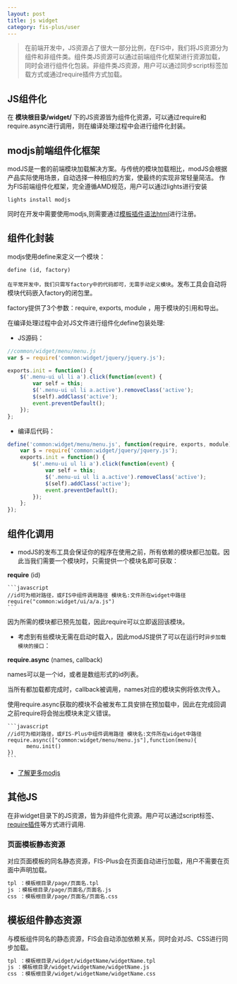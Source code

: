 ```yaml
---
layout: post
title: js widget
category: fis-plus/user
---
```


> 在前端开发中，JS资源占了很大一部分比例，在FIS中，我们将JS资源分为组件和非组件类。组件类JS资源可以通过前端组件化框架进行资源加载，同时会进行组件化包装。非组件类JS资源，用户可以通过同步script标签加载方式或通过require插件方式加载。

## JS组件化

在 **模块根目录/widget/** 下的JS资源皆为组件化资源，可以通过require和require.async进行调用，则在编译处理过程中会进行组件化封装。

## modjs前端组件化框架

modJS是一套的前端模块加载解决方案。与传统的模块加载相比，modJS会根据产品实际使用场景，自动选择一种相应的方案，使最终的实现非常轻量简洁。
作为FIS前端组件化框架，完全遵循AMD规范，用户可以通过lights进行安装

    lights install modjs

同时在开发中需要使用modjs,则需要通过[模板插件语法html](/userdoc/fis/%E6%8F%92%E4%BB%B6%E4%BD%BF%E7%94%A8#html)进行注册。

## 组件化封装

modjs使用define来定义一个模块：

    define (id, factory)

``在平常开发中，我们只需写factory中的代码即可，无需手动定义模块``。发布工具会自动将模块代码嵌入factory的闭包里。

factory提供了3个参数：require, exports, module ，用于模块的引用和导出。

在编译处理过程中会对JS文件进行组件化define包装处理:

* JS源码：

```javascript
//common/widget/menu/menu.js
var $ = require('common:widget/jquery/jquery.js');

exports.init = function() {
    $('.menu-ui ul li a').click(function(event) {
        var self = this;
        $('.menu-ui ul li a.active').removeClass('active');
        $(self).addClass('active');
        event.preventDefault();
    });
};
```
* 编译后代码：

```javascript
define('common:widget/menu/menu.js', function(require, exports, module){
    var $ = require('common:widget/jquery/jquery.js');
    exports.init = function() {
        $('.menu-ui ul li a').click(function(event) {
            var self = this;
            $('.menu-ui ul li a.active').removeClass('active');
            $(self).addClass('active');
            event.preventDefault();
        });
    };
});
```

## 组件化调用

* modJS的发布工具会保证你的程序在使用之前，所有依赖的模块都已加载。因此当我们需要一个模块时，只需提供一个模块名即可获取：

 **require** (id)

    ```javascript
    //id可为相对路径，或FIS中组件调用路径 模块名:文件所在widget中路径
    require("common:widget/ui/a/a.js")
    ```


 因为所需的模块都已预先加载，因此require可以立即返回该模块。

* 考虑到有些模块无需在启动时载入，因此modJS提供了可以在运行时``异步加载模块的接口``：

 **require.async** (names, callback)

 names可以是一个id，或者是数组形式的id列表。

 当所有都加载都完成时，callback被调用，names对应的模块实例将依次传入。

 使用require.async获取的模块不会被发布工具安排在预加载中，因此在完成回调之前require将会抛出模块未定义错误。

    ```javascript
    //id可为相对路径，或FIS-Plus中组件调用路径 模块名:文件所在widget中路径
    require.async(["common:widget/menu/menu.js"],function(menu){
          menu.init()
    })
    ```

* [了解更多modjs](/userdoc/fis/modjs)

## 其他JS

在非widget目录下的JS资源，皆为非组件化资源。用户可以通过script标签、[require插件](/userdoc/fis/%E6%8F%92%E4%BB%B6%E4%BD%BF%E7%94%A8#require)等方式进行调用.

### 页面模板静态资源

对应页面模板的同名静态资源，FIS-Plus会在页面自动进行加载，用户不需要在页面中声明加载。

```bash
tpl ：模板根目录/page/页面名.tpl
js ：模板根目录/page/页面名/页面名.js
css ：模板根目录/page/页面名/页面名.css
```

## 模板组件静态资源

与模板组件同名的静态资源，FIS会自动添加依赖关系，同时会对JS、CSS进行同步加载。

```bash
tpl ：模板根目录/widget/widgetName/widgetName.tpl
js ：模板根目录/widget/widgetName/widgetName.js
css ：模板根目录/widget/widgetName/widgetName.css
```
